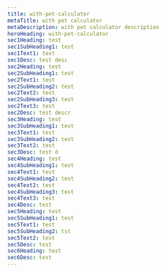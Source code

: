```yaml
---
title: with-pet-calculator
metaTitle: with pet calculator
metaDescription: with pet calculator description
heroHeading: with-pet-calculator
sec1Heading: test
sec1SubHeading1: test
sec1Text1: test
sec1Desc: test desc
sec2Heading: test
sec2SubHeading1: test
sec2Text1: test
sec2SubHeading2: test
sec2Text2: test
sec2SubHeading3: test
sec2Text3: test
sec2Desc: test descr
sec3Heading: test
sec3SubHeading1: test
sec3Text1: test
sec3SubHeading2: test
sec3Text2: test
sec3Desc: test d
sec4Heading: test
sec4SubHeading1: test
sec4Text1: test
sec4SubHeading2: test
sec4Text2: test
sec4SubHeading3: test
sec4Text3: test
sec4Desc: test
sec5Heading: test
sec5SubHeading1: test
sec5Text1: test
sec5SubHeading2: tst
sec5Text2: test
sec5Desc: test
sec6Heading: test
sec6Desc: test
---
```

